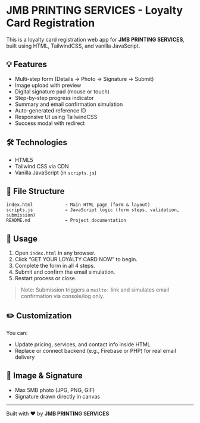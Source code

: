 # JMB PRINTING SERVICES - Loyalty Card Registration

This is a loyalty card registration web app for **JMB PRINTING SERVICES**, built using HTML, TailwindCSS, and vanilla JavaScript.

## 💡 Features

- Multi-step form (Details → Photo → Signature → Submit)
- Image upload with preview
- Digital signature pad (mouse or touch)
- Step-by-step progress indicator
- Summary and email confirmation simulation
- Auto-generated reference ID
- Responsive UI using TailwindCSS
- Success modal with redirect

## 🛠 Technologies

- HTML5
- Tailwind CSS via CDN
- Vanilla JavaScript (in `scripts.js`)

## 📁 File Structure

```
index.html            → Main HTML page (form & layout)
scripts.js            → JavaScript logic (form steps, validation, submission)
README.md             → Project documentation
```

## 🚀 Usage

1. Open `index.html` in any browser.
2. Click “GET YOUR LOYALTY CARD NOW” to begin.
3. Complete the form in all 4 steps.
4. Submit and confirm the email simulation.
5. Restart process or close.

> Note: Submission triggers a `mailto:` link and simulates email confirmation via console/log only.

## ✏️ Customization

You can:
- Update pricing, services, and contact info inside HTML
- Replace or connect backend (e.g., Firebase or PHP) for real email delivery

## 📸 Image & Signature

- Max 5MB photo (JPG, PNG, GIF)
- Signature drawn directly in canvas

---

Built with ❤️ by **JMB PRINTING SERVICES**
